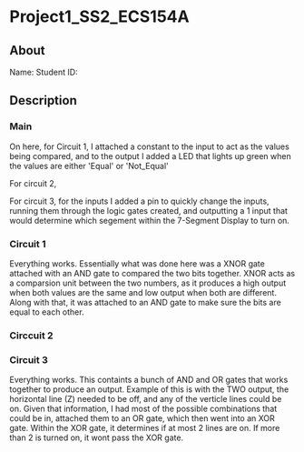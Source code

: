 # Project1_SS2_ECS154A

## About
Name:
Student ID: 

## Description

### Main
On here, for Circuit 1, I attached a constant to the input to act as the values being compared, and to the output I added a LED that lights up green when the values are either 'Equal' or 'Not_Equal'

For circuit 2,


For circuit 3, for the inputs I added a pin to quickly change the inputs, running them through the logic gates created, and outputting a 1 input that would determine which segement within the 7-Segment Display to turn on.
### Circuit 1
Everything works. Essentially what was done here was a XNOR gate attached with an AND gate to compared the two bits together. XNOR acts as a comparsion unit between the two numbers, as it produces a high output when both values are the same and low output when both are different. Along with that, it was attached to an AND gate to make sure the bits are equal to each other. 

### Circcuit 2 


### Circuit 3 
Everything works. This containts a bunch of AND and OR gates that works together to produce an output. Example of this is with the TWO output, the horizontal line (Z) needed to be off, and any of the verticle lines could be on. Given that information, I had most of the possible combinations that could be in, attached them to an OR gate, which then went into an XOR gate. Within the XOR gate, it determines if at most 2 lines are on. If more than 2 is turned on, it wont pass the XOR gate. 